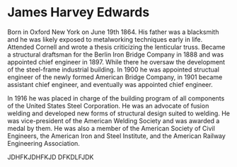 # James Harvey Edwards

Born in Oxford New York on June 19th 1864. His father was a blacksmith and he was likely exposed to metalworking techniques early in life. Attended Cornell and wrote a thesis criticizing the lenticular truss. Became a structural draftsman for the Berlin Iron Bridge Company in 1888 and was appointed chief engineer in 1897. While there he oversaw the development of the steel-frame industrial building. In 1900 he was appointed structual engineer of the newly formed American Bridge Company, in 1901 became assistant chief engineer, and eventually was appointed chief engineer.

In 1916 he was placed in charge of the building program of all components of the United States Steel Corporation. He was an advocate of fusion welding and developed new forms of structural design suited to welding. He was vice-president of the American Welding Society and was awarded a medal by them. He was also a member of the American Society of Civil Engineers, the American Iron and Steel Institute, and the American Railway Engineering Association.

JDHFKJDHFKJD
DFKDLFJDK
